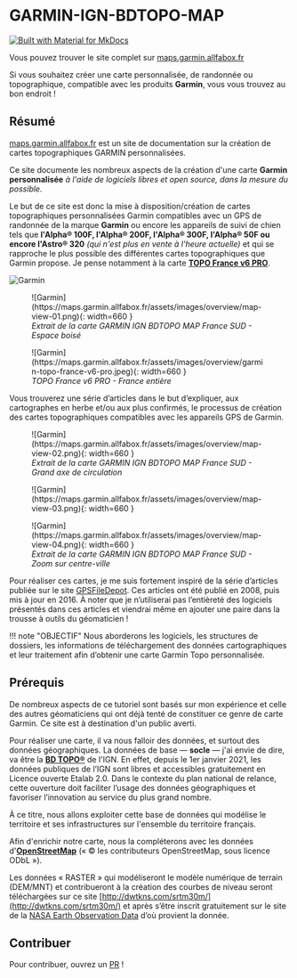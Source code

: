 
# GARMIN-IGN-BDTOPO-MAP

[![Built with Material for MkDocs](https://img.shields.io/badge/Material_for_MkDocs-526CFE?style=for-the-badge&logo=MaterialForMkDocs&logoColor=white)](https://squidfunk.github.io/mkdocs-material/)

Vous pouvez trouver le site complet sur [maps.garmin.allfabox.fr](https://maps.garmin.allfabox.fr/)

Si vous souhaitez créer une carte personnalisée, de randonnée ou topographique, compatible avec les produits **Garmin**, vous vous trouvez au bon endroit ! 
## Résumé

[maps.garmin.allfabox.fr](https://maps.garmin.allfabox.fr/) est un site de documentation sur la création de cartes topographiques GARMIN personnalisées.

Ce site documente les nombreux aspects de la création d'une carte **Garmin personnalisée** *à l'aide de logiciels libres et open source, dans la mesure du possible.*

Le but de ce site est donc la mise à disposition/création de cartes topographiques personnalisées Garmin compatibles avec un GPS de randonnée de la marque **Garmin** ou encore les appareils de suivi de chien tels que **l'Alpha® 100F, l'Alpha® 200F, l'Alpha® 300F, l'Alpha® 50F ou encore l'Astro® 320** *(qui n'est plus en vente à l'heure actuelle)* et qui se rapproche le plus possible des différentes cartes topographiques que Garmin propose. Je pense notamment à la carte [**TOPO France v6 PRO**](https://www.garmin.com/fr-FR/p/612545).

![Garmin](https://maps.garmin.allfabox.fr/assets/images/overview/map-view-01.png)

<figure markdown>
  ![Garmin](https://maps.garmin.allfabox.fr/assets/images/overview/map-view-01.png){: width=660 }
  <figcaption><i>Extrait de la carte GARMIN IGN BDTOPO MAP France SUD - Espace boisé</i></figcaption>
</figure>

<figure markdown>
  ![Garmin](https://maps.garmin.allfabox.fr/assets/images/overview/garmin-topo-france-v6-pro.jpeg){: width=660 }
  <figcaption><i>TOPO France v6 PRO - France entière</i></figcaption>
</figure>

Vous trouverez une série d’articles dans le but d’expliquer, aux cartographes en herbe et/ou aux plus confirmés, le processus de création des cartes topographiques compatibles avec les appareils GPS de Garmin.

<figure markdown>
  ![Garmin](https://maps.garmin.allfabox.fr/assets/images/overview/map-view-02.png){: width=660 }
  <figcaption><i>Extrait de la carte GARMIN IGN BDTOPO MAP France SUD - Grand axe de circulation</i></figcaption>
</figure>

<figure markdown>
  ![Garmin](https://maps.garmin.allfabox.fr/assets/images/overview/map-view-03.png){: width=660 }
</figure>
<figure markdown>
  ![Garmin](https://maps.garmin.allfabox.fr/assets/images/overview/map-view-04.png){: width=660 }
  <figcaption><i>Extrait de la carte GARMIN IGN BDTOPO MAP France SUD - Zoom sur centre-ville</i></figcaption>
</figure>

Pour réaliser ces cartes, je me suis fortement inspiré de la série d’articles publiée sur le site [GPSFileDepot](https://www.gpsfiledepot.com/). Ces articles ont été publié en 2008, puis mis à jour en 2016. À noter que je n’utiliserai pas l’entièreté des logiciels présentés dans ces articles et viendrai même en ajouter une paire dans la trousse à outils du géomaticien !


!!! note "OBJECTIF"
    Nous aborderons les logiciels, les structures de dossiers, les informations de téléchargement des données cartographiques et leur traitement afin d’obtenir une carte Garmin Topo personnalisée.

## **Prérequis**

De nombreux aspects de ce tutoriel sont basés sur mon expérience et celle des autres géomaticiens qui ont déjà tenté de constituer ce genre de carte Garmin. Ce site est à destination d'un public averti.

Pour réaliser une carte, il va nous falloir des données, et surtout des données géographiques. La données de base — **socle** — j'ai envie de dire, va être la [**BD TOPO®**](https://geoservices.ign.fr/bdtopo) de l'IGN. En effet, depuis le 1er janvier 2021, les données publiques de l’IGN sont libres et accessibles gratuitement en Licence ouverte Etalab 2.0. Dans le contexte du plan national de relance, cette ouverture doit faciliter l’usage des données géographiques et favoriser l’innovation au service du plus grand nombre.

À ce titre, nous allons exploiter cette base de données qui modélise le territoire et ses infrastructures sur l'ensemble du territoire français.

Afin d'enrichir notre carte, nous la compléterons avec les données d'[**OpenStreetMap**](https://www.openstreetmap.org/) (« © les contributeurs OpenStreetMap, sous licence ODbL »).

Les données « RASTER » qui modéliseront le modèle numérique de terrain (DEM/MNT) et contribueront à la création des courbes de niveau seront téléchargées sur ce site [http://dwtkns.com/srtm30m/](http://dwtkns.com/srtm30m/) et après s’être inscrit gratuitement sur le site de la [NASA Earth Observation Data](https://www.earthdata.nasa.gov/eosdis/science-system-description/eosdis-components/earthdata-login) d’où provient la donnée.

## Contribuer
Pour contribuer, ouvrez un [PR](https://github.com/allfab/garmin-ign-bdtopo-map/pulls) !
